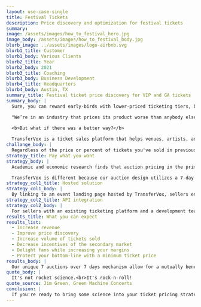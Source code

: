 ```yaml
---
layout: use-case-single
title: Festival Tickets
description: Price discovery and optimization for festival tickets
summary: 
image: /assets/images/how_to_festival_hero.jpg
image_body: /assets/images/how_to_festival_body.jpg
blurb_image: ../assets/images/logo-airbnb.svg
blurb1_title: Customer
blurb1_body: Various Clients
blurb2_title: Year
blurb2_body: 2021
blurb3_title: Coaching
blurb3_body: Business Development
blurb4_title: Headquarters
blurb4_body: Austin, TX
summary_title: Festival ticket price discovery for VIP and GA tickets
summary_body: |
  Sure, you can reward early-birds with lower-priced ticketing tiers, but that just increases profit-margins for scalpers and the secondary market, at your expense.

  "We’re in an industry that prices its product worse than anybody else," stated Terry Barnes, former chairman of Ticketmaster, to the Wallstreet Journal. Promoters have imperfect tools to help them determine ticket prices. These tools tend to be a combination of dated historical data and gut feel.
  
  <b>But what if there was a better way?</b>

  TransferVox is a ticket sales platform that helps venues, artists, and promoters optimize festival ticket pricing. We maximize festival ticket sales volume and revenues with auction-based price discovery for any event.
challange_body: |
  Regardless of the price or percent of tickets you've sold in previous festival years, you've left money on the table. For GA tickets, and especially VIP packages, there is a market fight to scoop up tickets to your event. How can you ensure you're setting the fairest price for everyone involved, as well as maximizing your revenue and sales volume?
strategy_title: Pay what you want
strategy_body: |
  Academic and economic research finds that auction pricing in the primary market significantly improves price discovery, <b>roughly doubles promoter revenues</b>, and minimizes the incentive of secondary market players to scoop up low-priced tickets and resell them on the secondary market. 

  TransferVox is different because our auction design utilizes a 7-day recurring blind auction, providing data to sellers and opportunities to buyers to engage in a conversation which results in the optimal market price to be discovered for any event.
strategy_col1_title: Hosted solution
strategy_col1_body: |
  By linking to an event landing page hosted by TransferVox, sellers enjoy a full suite of seller tools, including the TransferVox auction, user management, payment processing, data analytics, and ticketing issuance. 
strategy_col2_title: API integration
strategy_col2_body: |
  For sellers with an existing ticketing platform and a development team, our API can be utilized for running the auction and triggering email events that fire on any ticketing platform the seller chooses to integrate with. 
results_title: What you can expect
results_list:
  - Increase revenue 
  - Improve price discovery
  - Increase volume of tickets sold
  - Decrease incentives of the secondary market 
  - Delight fans while increasing your margins
  - Protect your bottom-line with a minimum ticket price
results_body: |
  Our unique 7 auctions over 7 days mechanism allow for a mutually beneficial process to determine what price the market is willing to bear. 
quote_body: |
  It's not rocket science.<br>It's rock-n-roll!
quote_source: Jim Green, Green Machine Concerts
conclusion: |
  If you're ready to bring some science into your ticket pricing strategy, get in touch with us today. We will be happy to answer your questions, address your concerns, and work with you to ensure that your business and everyone else involved has a great day!
---
```

